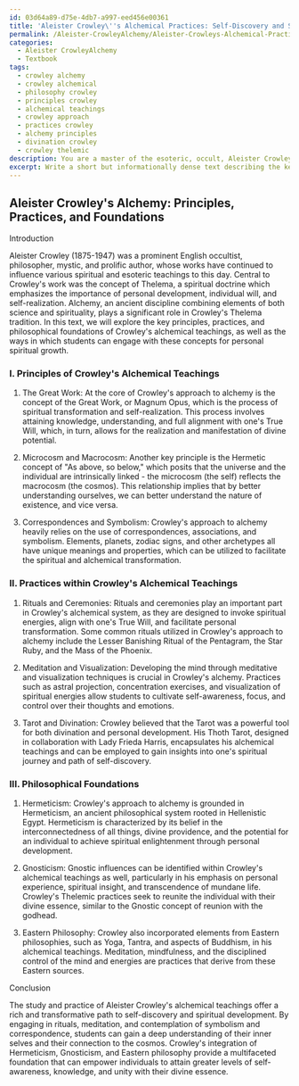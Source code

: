 ```yaml
---
id: 03d64a89-d75e-4db7-a997-eed456e00361
title: 'Aleister Crowley\''s Alchemical Practices: Self-Discovery and Spiritual Transformation'
permalink: /Aleister-CrowleyAlchemy/Aleister-Crowleys-Alchemical-Practices-Self-Discovery-and-Spiritual-Transformation/
categories:
  - Aleister CrowleyAlchemy
  - Textbook
tags:
  - crowley alchemy
  - crowley alchemical
  - philosophy crowley
  - principles crowley
  - alchemical teachings
  - crowley approach
  - practices crowley
  - alchemy principles
  - divination crowley
  - crowley thelemic
description: You are a master of the esoteric, occult, Aleister CrowleyAlchemy and education, you have written many textbooks on the subject in ways that provide students with rich and deep understanding of the subject. You are being asked to write textbook-like sections on a topic and you do it with full context, explainability, and reliability in accuracy to the true facts of the topic at hand, in a textbook style that a student would easily be able to learn from, in a rich, engaging, and contextual way. Always include relevant context (such as formulas and history), related concepts, and in a way that someone can gain deep insights from.
excerpt: Write a short but informationally dense text describing the key principles, practices, and philosophical foundations of Aleister Crowley's approach to alchemy within the context of his occult teachings. Provide insights on how students can understand and apply these concepts to their personal spiritual development and the role and significance of alchemy in Crowley's Thelema tradition.
---
```


## Aleister Crowley's Alchemy: Principles, Practices, and Foundations

Introduction

Aleister Crowley (1875-1947) was a prominent English occultist, philosopher, mystic, and prolific author, whose works have continued to influence various spiritual and esoteric teachings to this day. Central to Crowley's work was the concept of Thelema, a spiritual doctrine which emphasizes the importance of personal development, individual will, and self-realization. Alchemy, an ancient discipline combining elements of both science and spirituality, plays a significant role in Crowley's Thelema tradition. In this text, we will explore the key principles, practices, and philosophical foundations of Crowley's alchemical teachings, as well as the ways in which students can engage with these concepts for personal spiritual growth.

### I. Principles of Crowley's Alchemical Teachings

1. The Great Work: At the core of Crowley's approach to alchemy is the concept of the Great Work, or Magnum Opus, which is the process of spiritual transformation and self-realization. This process involves attaining knowledge, understanding, and full alignment with one's True Will, which, in turn, allows for the realization and manifestation of divine potential.

2. Microcosm and Macrocosm: Another key principle is the Hermetic concept of "As above, so below," which posits that the universe and the individual are intrinsically linked - the microcosm (the self) reflects the macrocosm (the cosmos). This relationship implies that by better understanding ourselves, we can better understand the nature of existence, and vice versa.

3. Correspondences and Symbolism: Crowley's approach to alchemy heavily relies on the use of correspondences, associations, and symbolism. Elements, planets, zodiac signs, and other archetypes all have unique meanings and properties, which can be utilized to facilitate the spiritual and alchemical transformation.

### II. Practices within Crowley's Alchemical Teachings

1. Rituals and Ceremonies: Rituals and ceremonies play an important part in Crowley's alchemical system, as they are designed to invoke spiritual energies, align with one's True Will, and facilitate personal transformation. Some common rituals utilized in Crowley's approach to alchemy include the Lesser Banishing Ritual of the Pentagram, the Star Ruby, and the Mass of the Phoenix.

2. Meditation and Visualization: Developing the mind through meditative and visualization techniques is crucial in Crowley's alchemy. Practices such as astral projection, concentration exercises, and visualization of spiritual energies allow students to cultivate self-awareness, focus, and control over their thoughts and emotions.

3. Tarot and Divination: Crowley believed that the Tarot was a powerful tool for both divination and personal development. His Thoth Tarot, designed in collaboration with Lady Frieda Harris, encapsulates his alchemical teachings and can be employed to gain insights into one's spiritual journey and path of self-discovery.

### III. Philosophical Foundations

1. Hermeticism: Crowley's approach to alchemy is grounded in Hermeticism, an ancient philosophical system rooted in Hellenistic Egypt. Hermeticism is characterized by its belief in the interconnectedness of all things, divine providence, and the potential for an individual to achieve spiritual enlightenment through personal development.

2. Gnosticism: Gnostic influences can be identified within Crowley's alchemical teachings as well, particularly in his emphasis on personal experience, spiritual insight, and transcendence of mundane life. Crowley's Thelemic practices seek to reunite the individual with their divine essence, similar to the Gnostic concept of reunion with the godhead.

3. Eastern Philosophy: Crowley also incorporated elements from Eastern philosophies, such as Yoga, Tantra, and aspects of Buddhism, in his alchemical teachings. Meditation, mindfulness, and the disciplined control of the mind and energies are practices that derive from these Eastern sources.

Conclusion

The study and practice of Aleister Crowley's alchemical teachings offer a rich and transformative path to self-discovery and spiritual development. By engaging in rituals, meditation, and contemplation of symbolism and correspondence, students can gain a deep understanding of their inner selves and their connection to the cosmos. Crowley's integration of Hermeticism, Gnosticism, and Eastern philosophy provide a multifaceted foundation that can empower individuals to attain greater levels of self-awareness, knowledge, and unity with their divine essence.

